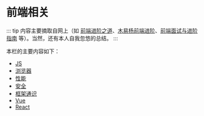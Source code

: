 # 前端相关

::: tip
内容主要摘取自网上（如 [前端进阶之道](https://yuchengkai.cn/)、[木易杨前端进阶](https://muyiy.cn/)、[前端面试与进阶指南](https://www.cxymsg.com/) 等）。当然，还有本人自我忽悠的总结。
:::

本栏的主要内容如下：

- [JS](./js.md)
- [浏览器](./browser.md)
- [性能](./performance.md)
- [安全](./safety.md)
- [框架通识](./framework.md)
- [Vue](./vue.md)
- [React](./react.md)

